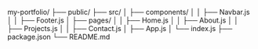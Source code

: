 my-portfolio/
├── public/
├── src/
│   ├── components/
│   │    ├── Navbar.js
│   │    ├── Footer.js
│   ├── pages/
│   │    ├── Home.js
│   │    ├── About.js
│   │    ├── Projects.js
│   │    ├── Contact.js
│   ├── App.js
│   └── index.js
├── package.json
└── README.md
